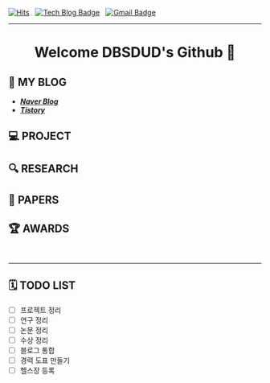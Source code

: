 <div align="left">

[![Hits](https://hits.seeyoufarm.com/api/count/incr/badge.svg?url=https%3A%2F%2Fgithub.com%2Fdbsdud&count_bg=%2379C83D&title_bg=%23555555&icon=&icon_color=%23E7E7E7&title=hits&edge_flat=false)](https://hits.seeyoufarm.com) &nbsp;
[![Tech Blog Badge](http://img.shields.io/badge/-Tech%20blog-black?style=round-square&logo=github&link=https://blog.naver.com/duddl425)](https://blog.naver.com/duddl425) &nbsp;
[![Gmail Badge](https://img.shields.io/badge/Gmail-d14836?style=round-square&logo=Gmail&logoColor=white&link=mailto:duddl425@gmail.com)](mailto:duddl425@gmail.com)
</div>

---
<div align="center">

# Welcome DBSDUD's Github 🤙
</div>

## 🏡 MY BLOG
* ***[Naver Blog](https://blog.naver.com/duddl425)***
* ***[Tistory](https://dbsdudghkd.tistory.com)*** 

## 💻 PROJECT

## 🔍 RESEARCH

## 🧾 PAPERS

## 🏆 AWARDS

<br/>

---
## 🗓 TODO LIST
 - [ ] 프로젝트 정리 
 - [ ] 연구 정리 
 - [ ] 논문 정리 
 - [ ] 수상 정리 
 - [ ] 블로그 통합 
 - [ ] 경력 도표 만들기 
 - [ ] 헬스장 등록 
